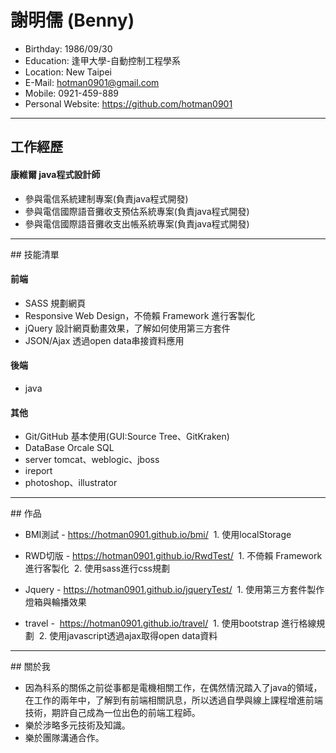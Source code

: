 # 謝明儒 (Benny)
 - Birthday: 1986/09/30
 - Education: 逢甲大學-自動控制工程學系
 - Location: New Taipei
 - E-Mail: hotman0901@gmail.com
 - Mobile: 0921-459-889
 - Personal Website: https://github.com/hotman0901

<hr>

## 工作經歷

#### 康維爾 java程式設計師

 * 參與電信系統建制專案(負責java程式開發)
 * 參與電信國際語音攤收支預估系統專案(負責java程式開發)
 * 參與電信國際語音攤收支出帳系統專案(負責java程式開發)
 
<hr>
## 技能清單

#### 前端

 * SASS 規劃網頁
 * Responsive Web Design，不倚賴 Framework 進行客製化
 * jQuery 設計網頁動畫效果，了解如何使用第三方套件
 * JSON/Ajax 透過open data串接資料應用
 
#### 後端 

 * java
 
#### 其他
 * Git/GitHub 基本使用(GUI:Source Tree、GitKraken)
 * DataBase Orcale SQL
 * server tomcat、weblogic、jboss 
 * ireport
 * photoshop、illustrator
 
<hr>
## 作品

* BMI測試 - https://hotman0901.github.io/bmi/
  1. 使用localStorage
  
* RWD切版 - https://hotman0901.github.io/RwdTest/
  1. 不倚賴 Framework 進行客製化
  2. 使用sass進行css規劃
  
* Jquery - https://hotman0901.github.io/jqueryTest/
  1. 使用第三方套件製作燈箱與輪播效果
  
* travel -  https://hotman0901.github.io/travel/
  1. 使用bootstrap 進行格線規劃
  2. 使用javascript透過ajax取得open data資料

<hr>
## 關於我

 * 因為科系的關係之前從事都是電機相關工作，在偶然情況踏入了java的領域，在工作的兩年中，了解到有前端相關訊息，所以透過自學與線上課程增進前端技術，期許自己成為一位出色的前端工程師。
 * 樂於涉略多元技術及知識。
 * 樂於團隊溝通合作。
 



